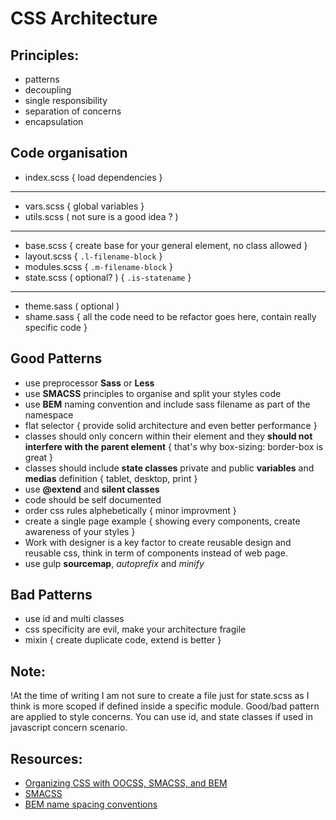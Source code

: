 # CSS Architecture

## Principles:
* patterns
* decoupling
* single responsibility
* separation of concerns
* encapsulation

## Code organisation
* index.scss { load dependencies }

---------------------------------------

* vars.scss { global variables }
* utils.scss ( not sure is a good idea ? )

---------------------------------------

* base.scss { create base for your general element, no class allowed }
* layout.scss { `.l-filename-block` }
* modules.scss { `.m-filename-block` }
* state.scss ( optional? ) { `.is-statename` }

---------------------------------------

* theme.sass ( optional )
* shame.sass { all the code need to be refactor goes here, contain really specific code }

## Good Patterns
* use preprocessor __Sass__ or __Less__
* use __SMACSS__ principles to organise and split your styles code
* use __BEM__ naming convention and include sass filename as part of the namespace
* flat selector { provide solid architecture and even better performance }
* classes should only concern within their element and they __should not interfere with the parent element__ { that's why box-sizing: border-box is great }
* classes should include __state classes__ private and public __variables__ and __medias__ definition { tablet, desktop, print }
* use __@extend__ and __silent classes__
* code should be self documented
* order css rules alphebetically { minor improvment }
* create a single page example { showing every components, create awareness of your styles }
* Work with designer is a key factor to create reusable design and reusable css, think in term of components instead of web page.
* use gulp __sourcemap__, _autoprefix_ and _minify_

## Bad Patterns
* use id and multi classes
* css specificity are evil, make your architecture fragile
* mixin { create duplicate code, extend is better }

## Note:
!At the time of writing I am not sure to create a file just for state.scss as I think is more scoped if defined inside a specific module.
Good/bad pattern are applied to style concerns. You can use id, and state classes if used in javascript concern scenario.

## Resources:
* [Organizing CSS with OOCSS, SMACSS, and BEM](https://www.youtube.com/watch?v=IKFq2cSbQ4Q) 
* [SMACSS ](https://smacss.com/)
* [BEM name spacing conventions](http://csswizardry.com/2015/03/more-transparent-ui-code-with-namespaces/) 
